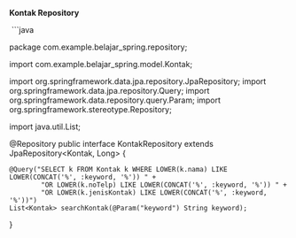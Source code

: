 **Kontak Repository**

 ```java

package com.example.belajar_spring.repository;

import com.example.belajar_spring.model.Kontak;

import org.springframework.data.jpa.repository.JpaRepository;
import org.springframework.data.jpa.repository.Query;
import org.springframework.data.repository.query.Param;
import org.springframework.stereotype.Repository;

import java.util.List;

@Repository
public interface KontakRepository extends JpaRepository<Kontak, Long> {

    @Query("SELECT k FROM Kontak k WHERE LOWER(k.nama) LIKE LOWER(CONCAT('%', :keyword, '%')) " +
            "OR LOWER(k.noTelp) LIKE LOWER(CONCAT('%', :keyword, '%')) " +
            "OR LOWER(k.jenisKontak) LIKE LOWER(CONCAT('%', :keyword, '%'))")
    List<Kontak> searchKontak(@Param("keyword") String keyword);

}



